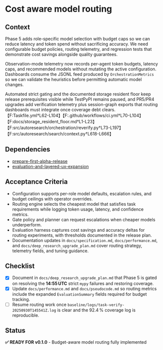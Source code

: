 # Cost aware model routing

## Context
Phase 5 adds role-specific model selection with budget caps so we can reduce
latency and token spend without sacrificing accuracy. We need configurable
budget policies, routing telemetry, and regression tests that demonstrate cost
savings alongside quality guarantees.

Observation-mode telemetry now records per-agent token budgets, latency caps,
and recommended models without mutating the active configuration. Dashboards
consume the JSONL feed produced by `OrchestrationMetrics` so we can validate
the heuristics before permitting automatic model changes.

Automated strict gating and the documented storage resident floor keep release
prerequisites visible while TestPyPI remains paused, and PR5/PR4 upgrades add
verification telemetry plus session-graph exports that routing dashboards must
integrate once coverage debt clears.
【F:Taskfile.yml†L62-L104】【F:.github/workflows/ci.yml†L70-L104】
【F:docs/storage_resident_floor.md†L1-L23】
【F:src/autoresearch/orchestration/reverify.py†L73-L197】
【F:src/autoresearch/search/context.py†L618-L666】

## Dependencies
- [prepare-first-alpha-release](prepare-first-alpha-release.md)
- [evaluation-and-layered-ux-expansion](evaluation-and-layered-ux-expansion.md)

## Acceptance Criteria
- Configuration supports per-role model defaults, escalation rules, and budget
  ceilings with operator overrides.
- Routing engine selects the cheapest model that satisfies task requirements
  while logging token usage, latency, and confidence metrics.
- Gate policy and planner can request escalations when cheaper models underperform.
- Evaluation harness captures cost savings and accuracy deltas for routing
  experiments, with thresholds documented in the release plan.
- Documentation updates in `docs/specification.md`, `docs/performance.md`, and
  `docs/deep_research_upgrade_plan.md` cover routing strategy, telemetry fields,
  and tuning guidance.

## Checklist
- [x] Document in `docs/deep_research_upgrade_plan.md` that Phase 5 is gated on
  resolving the **14:55 UTC** strict `mypy` failures and restoring coverage.
- [x] Update `docs/performance.md` and `docs/pseudocode.md` so routing metrics
  include the expanded `EvaluationSummary` fields required for budget tracking.
- [ ] Resume routing work once
  `baseline/logs/task-verify-20250930T145541Z.log` is clear and the 92.4 %
  coverage log is reproducible.

## Status
**✅ READY FOR v0.1.0** - Budget-aware model routing fully implemented
